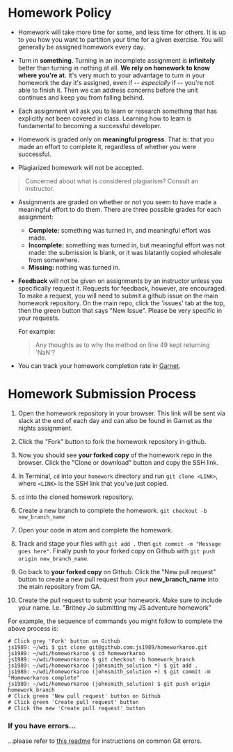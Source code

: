 # Homework Policy

- Homework will take more time for some, and less time for others. It is up to you how you want to partition your time for a given exercise. You will generally be assigned homework every day.

- Turn in **something**. Turning in an incomplete assignment is **infinitely** better than turning in nothing at all. **We rely on homework to know where you're at.** It's very much to your advantage to turn in your homework the day it's assigned, even if -- *especially* if -- you're not able to finish it. Then we can address concerns before the unit continues and keep you from falling behind.

- Each assignment will ask you to learn or research something that has explicitly not been covered in class. Learning how to learn is fundamental to becoming a successful developer.

- Homework is graded only on **meaningful progress**. That is: that you made an effort to complete it, regardless of whether you were successful.

- Plagiarized homework will not be accepted.

> Concerned about what is considered plagiarism? Consult an instructor.

- Assignments are graded on whether or not you seem to have made a meaningful effort to do them. There are three possible grades for each assignment:
  - **Complete:** something was turned in, and meaningful effort was made.
  - **Incomplete:** something was turned in, but meaningful effort was not made: the submission is blank, or it was blatantly copied wholesale from somewhere.
  - **Missing:** nothing was turned in.

- **Feedback** will not be given on assignments by an instructor unless you specifically request it. Requests for feedback, however, are encouraged. To make a request, you will need to submit a github issue on the main homework repository. On the main repo, click the 'issues' tab at the top, then the green button that says "New Issue". Please be very specific in your requests.

  For example:

  > Any thoughts as to why the method on line 49 kept returning 'NaN'?

- You can track your homework completion rate in [Garnet](http://garnet.wdidc.org).

# Homework Submission Process

1. Open the homework repository in your browser. This link will be sent via slack at the end of each day and can also be found in Garnet as the nights assignment.

2. Click the "Fork" button to fork the homework repository in github.

3. Now you should see **your forked copy** of the homework repo in the browser. Click the "Clone or download" button and copy the SSH link.

4. In Terminal, `cd` into your `homework` directory and run `git clone <LINK>`, where `<LINK>` is the SSH link that you've just copied.

5. `cd` into the cloned homework repository.

6. Create a new branch to complete the homework. `git checkout -b new_branch_name`

7. Open your code in atom and complete the homework.

8. Track and stage your files with `git add .` then `git commit -m "Message goes here"`. Finally push to your forked copy on Github with `git push origin new_branch_name`.

8. Go back to **your forked copy** on Github. Click the "New pull request" button to create a new pull request from your **new_branch_name** into the main repository from GA.

10. Create the pull request to submit your homework. Make sure to include your name. I.e. "Britney Jo submitting my JS adventure homework"

For example, the sequence of commands you might follow to complete the above process is:

```
# Click grey 'Fork' button on Github
js1989: ~/wdi $ git clone git@github.com:js1989/homeworkaroo.git
js1989: ~/wdi/homeworkaroo $ cd homeworkaroo
js1989: ~/wdi/homeworkaroo $ git checkout -b homework_branch
js1989: ~/wdi/homeworkaroo (johnsmith_solution *) $ git add .
js1989: ~/wdi/homeworkaroo (johnsmith_solution +) $ git commit -m "Homeworkaroo complete"
js1989: ~/wdi/homeworkaroo (johnsmith_solution) $ git push origin homework_branch
# Click green 'New pull request' button on Github
# Click green 'Create pull request' button
# Click the new 'Create pull request' button
```

### If you have errors...

...please refer to [this readme](http://ga-wdi-lessons.github.io/git-review/) for instructions on common Git errors.
